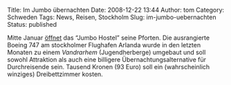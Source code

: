 Title: Im Jumbo übernachten
Date: 2008-12-22 13:44
Author: tom
Category: Schweden
Tags: News, Reisen, Stockholm
Slug: im-jumbo-uebernachten
Status: published

Mitte Januar
[öffnet](http://www.svd.se/resor/nyheter/artikel_2234787.svd) das “Jumbo
Hostel” seine Pforten. Die ausrangierte Boeing 747 am stockholmer
Flughafen Arlanda wurde in den letzten Monaten zu einem *Vandrarhem*
(Jugendherberge) umgebaut und soll sowohl Attraktion als auch eine
billigere Übernachtungsalternative für Durchreisende sein. Tausend
Kronen (93 Euro) soll ein (wahrscheinlich winziges) Dreibettzimmer
kosten.

